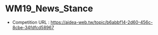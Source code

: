 # WM19_News_Stance
* Competition URL : https://aidea-web.tw/topic/b6abbf14-2d60-456c-8cbe-34fdfcd58967
